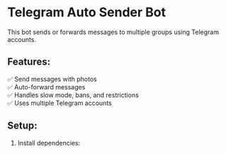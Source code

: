# Telegram Auto Sender Bot

This bot sends or forwards messages to multiple groups using Telegram accounts.

## Features:
✅ Send messages with photos  
✅ Auto-forward messages  
✅ Handles slow mode, bans, and restrictions  
✅ Uses multiple Telegram accounts  

## Setup:

1. Install dependencies:
